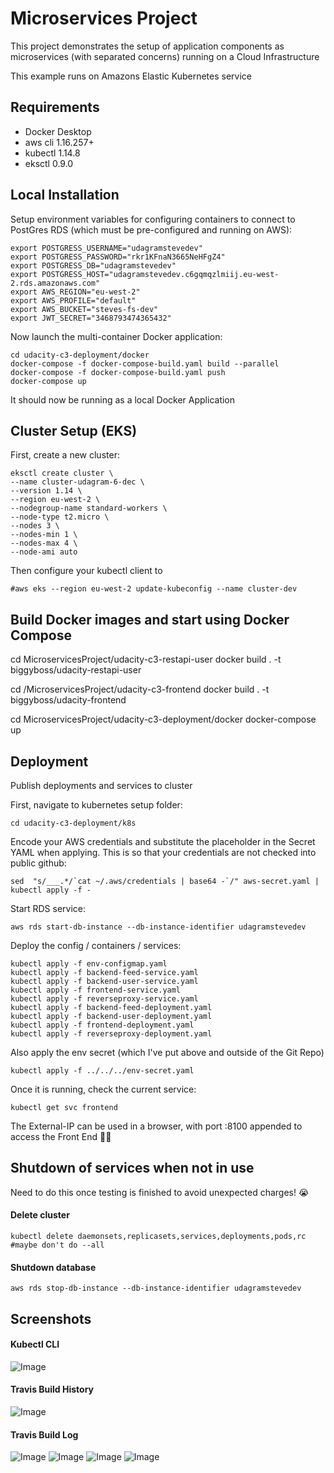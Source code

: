 # Microservices Project

This project demonstrates the setup of application components as 
microservices (with separated concerns) running on a Cloud Infrastructure

This example runs on Amazons Elastic Kubernetes service

## Requirements
* Docker Desktop
* aws cli 1.16.257+
* kubectl 1.14.8
* eksctl 0.9.0



## Local Installation
Setup environment variables for configuring containers to connect to PostGres RDS (which must be pre-configured and running on AWS):
```
export POSTGRESS_USERNAME="udagramstevedev"
export POSTGRESS_PASSWORD="rkr1KFnaN3665NeHFgZ4"
export POSTGRESS_DB="udagramstevedev"
export POSTGRESS_HOST="udagramstevedev.c6gqmqzlmiij.eu-west-2.rds.amazonaws.com"
export AWS_REGION="eu-west-2"
export AWS_PROFILE="default"
export AWS_BUCKET="steves-fs-dev"
export JWT_SECRET="3468793474365432"
```
Now launch the multi-container Docker application:
```
cd udacity-c3-deployment/docker
docker-compose -f docker-compose-build.yaml build --parallel
docker-compose -f docker-compose-build.yaml push
docker-compose up
```
It should now be running as a local Docker Application


## Cluster Setup (EKS)
First, create a new cluster:
```
eksctl create cluster \
--name cluster-udagram-6-dec \
--version 1.14 \
--region eu-west-2 \
--nodegroup-name standard-workers \
--node-type t2.micro \
--nodes 3 \
--nodes-min 1 \
--nodes-max 4 \
--node-ami auto
```
Then configure your kubectl client to 
```
#aws eks --region eu-west-2 update-kubeconfig --name cluster-dev
```


## Build Docker images and start using Docker Compose
cd MicroservicesProject/udacity-c3-restapi-user
docker build . -t biggyboss/udacity-restapi-user

cd /MicroservicesProject/udacity-c3-frontend
docker build . -t biggyboss/udacity-frontend

cd MicroservicesProject/udacity-c3-deployment/docker
docker-compose up



## Deployment
Publish deployments and services to cluster

First, navigate to kubernetes setup folder:
```
cd udacity-c3-deployment/k8s
```

Encode your AWS credentials and substitute the placeholder
in the Secret YAML when applying.  This is so that your
credentials are not checked into public github:
``` 
sed  "s/___.*/`cat ~/.aws/credentials | base64 -`/" aws-secret.yaml | kubectl apply -f -
```

Start RDS service:
```
aws rds start-db-instance --db-instance-identifier udagramstevedev
```

Deploy the config / containers / services:
```Shell
kubectl apply -f env-configmap.yaml 
kubectl apply -f backend-feed-service.yaml	
kubectl apply -f backend-user-service.yaml	
kubectl apply -f frontend-service.yaml		
kubectl apply -f reverseproxy-service.yaml
kubectl apply -f backend-feed-deployment.yaml
kubectl apply -f backend-user-deployment.yaml 
kubectl apply -f frontend-deployment.yaml
kubectl apply -f reverseproxy-deployment.yaml 
```

Also apply the env secret (which I've put above and outside of the Git Repo)
```
kubectl apply -f ../../../env-secret.yaml 
```

Once it is running, check the current service:
```Shell
kubectl get svc frontend
```

The External-IP can be used in a browser, with port :8100 appended to access the Front End 👏🏻


## Shutdown of services when not in use
Need to do this once testing is finished to avoid unexpected charges! 😭
#### Delete cluster
```
kubectl delete daemonsets,replicasets,services,deployments,pods,rc   #maybe don't do --all
```
#### Shutdown database
```
aws rds stop-db-instance --db-instance-identifier udagramstevedev
```


## Screenshots

#### Kubectl CLI
![Image](screenshots/kubectl.png)

#### Travis Build History
![Image](screenshots/travis-build-history.png)

#### Travis Build Log
![Image](screenshots/build-log-1.png)
![Image](screenshots/build-log-2.png)
![Image](screenshots/build-log-3.png)
![Image](screenshots/build-log-4.png)

